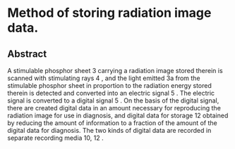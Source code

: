 # Method of storing radiation image data.

## Abstract
A stimulable phosphor sheet 3 carrying a radiation image stored therein is scanned with stimulating rays 4 , and the light emitted 3a from the stimulable phosphor sheet in proportion to the radiation energy stored therein is detected and converted into an electric signal 5 . The electric signal is converted to a digital signal 5 . On the basis of the digital signal, there are created digital data in an amount necessary for reproducing the radiation image for use in diagnosis, and digital data for storage 12 obtained by reducing the amount of information to a fraction of the amount of the digital data for diagnosis. The two kinds of digital data are recorded in separate recording media 10, 12 .